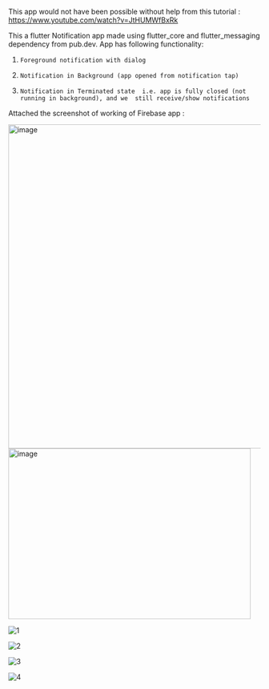 This app would not have been possible without help from this tutorial : https://www.youtube.com/watch?v=JtHUMWfBxRk

This a flutter Notification app made using flutter_core and flutter_messaging dependency from pub.dev.
App has following functionality:
1.     Foreground notification with dialog
2.     Notification in Background (app opened from notification tap)
3.     Notification in Terminated state  i.e. app is fully closed (not running in background), and we  still receive/show notifications

Attached the screenshot of working of Firebase app :

<img width="1366" height="647" alt="image" src="https://github.com/user-attachments/assets/45e49c8f-6882-4577-b484-48704e28dc70" />


<img width="484" height="341" alt="image" src="https://github.com/user-attachments/assets/0f80ecc9-8d20-442d-a84f-63a5d3250514" />

![1](https://github.com/user-attachments/assets/ad0d853f-34f6-4cb7-8e15-2a0ea6e47cf9)

![2](https://github.com/user-attachments/assets/7e1388f0-c15f-4eef-9825-8dd9c555b651)

![3](https://github.com/user-attachments/assets/fc64721f-c15a-494c-83e3-c0f8f43cc294)

![4](https://github.com/user-attachments/assets/7d1fd45b-cbfc-4eec-8dee-a79b24e7a966)




